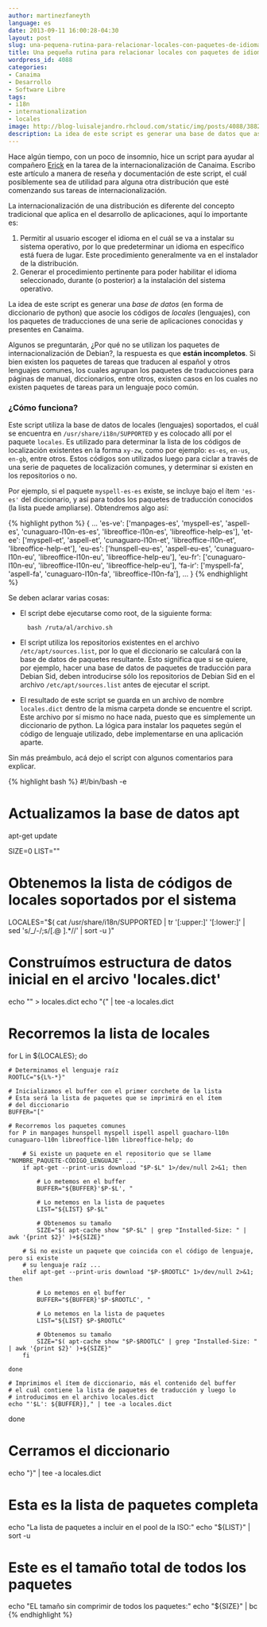 ```yaml
---
author: martinezfaneyth
language: es
date: 2013-09-11 16:00:28-04:30
layout: post
slug: una-pequena-rutina-para-relacionar-locales-con-paquetes-de-idiomas
title: Una pequeña rutina para relacionar locales con paquetes de idiomas
wordpress_id: 4088
categories:
- Canaima
- Desarrollo
- Software Libre
tags:
- i18n
- internationalization
- locales
image: http://blog-luisalejandro.rhcloud.com/static/img/posts/4088/3882d947af2674811118c1ed32578224.jpg
description: La idea de este script es generar una base de datos que asocie los códigos de locales con los paquetes de traducciones.
---
```


Hace algún tiempo, con un poco de insomnio, hice un script para ayudar al compañero [Erick](http://erickcion.wordpress.com/) en la tarea de la internacionalización de Canaima. Escribo este artículo a manera de reseña y documentación de este script, el cuál posiblemente sea de utilidad para alguna otra distribución que esté comenzando sus tareas de internacionalización.

La internacionalización de una distribución es diferente del concepto tradicional que aplica en el desarrollo de aplicaciones, aquí lo importante es:

1. Permitir al usuario escoger el idioma en el cuál se va a instalar su sistema operativo, por lo que predeterminar un idioma en específico está fuera de lugar. Este procedimiento generalmente va en el instalador de la distribución.
2. Generar el procedimiento pertinente para poder habilitar el idioma seleccionado, durante (o posterior) a la instalación del sistema operativo.

La idea de este script es generar una _base de datos_ (en forma de diccionario de python) que asocie los códigos de _locales_ (lenguajes), con los paquetes de traducciones de una serie de aplicaciones conocidas y presentes en Canaima.

Algunos se preguntarán, ¿Por qué no se utilizan los paquetes de internacionalización de Debian?, la respuesta es que **están incompletos**. Si bien existen los paquetes de tareas que traducen al español y otros lenguajes comunes, los cuales agrupan los paquetes de traducciones para páginas de manual, diccionarios, entre otros, existen casos en los cuales no existen paquetes de tareas para un lenguaje poco común.

<!-- more -->

### ¿Cómo funciona?

Este script utiliza la base de datos de locales (lenguajes) soportados, el cuál se encuentra en `/usr/share/i18n/SUPPORTED` y es colocado allí por el paquete `locales`. Es utilizado para determinar la lista de los códigos de localización existentes en la forma `xy-zw`, como por ejemplo: `es-es`, `en-us`, `en-gb`, entre otros. Estos códigos son utilizados luego para ciclar a través de una serie de paquetes de localización comunes, y determinar si existen en los repositorios o no.

Por ejemplo, si el paquete `myspell-es-es` existe, se incluye bajo el ítem `'es-es'` del diccionario, y así para todos los paquetes de traducción conocidos (la lista puede ampliarse). Obtendremos algo así:

{% highlight python %}
{
    ...
    'es-ve': ['manpages-es', 'myspell-es', 'aspell-es', 'cunaguaro-l10n-es-es', 'libreoffice-l10n-es', 'libreoffice-help-es'],
    'et-ee': ['myspell-et', 'aspell-et', 'cunaguaro-l10n-et', 'libreoffice-l10n-et', 'libreoffice-help-et'],
    'eu-es': ['hunspell-eu-es', 'aspell-eu-es', 'cunaguaro-l10n-eu', 'libreoffice-l10n-eu', 'libreoffice-help-eu'],
    'eu-fr': ['cunaguaro-l10n-eu', 'libreoffice-l10n-eu', 'libreoffice-help-eu'],
    'fa-ir': ['myspell-fa', 'aspell-fa', 'cunaguaro-l10n-fa', 'libreoffice-l10n-fa'],
    ...
}
{% endhighlight %}

Se deben aclarar varias cosas:

* El script debe ejecutarse como root, de la siguiente forma:

        bash /ruta/al/archivo.sh

* El script utiliza los repositorios existentes en el archivo `/etc/apt/sources.list`, por lo que el diccionario se calculará con la base de datos de paquetes resultante. Esto significa que si se quiere, por ejemplo, hacer una base de datos de paquetes de traducción para Debian Sid, deben introducirse sólo los repositorios de Debian Sid en el archivo `/etc/apt/sources.list` antes de ejecutar el script.
* El resultado de este script se guarda en un archivo de nombre `locales.dict` dentro de la misma carpeta donde se encuentre el script. Este archivo por sí mismo no hace nada, puesto que es simplemente un diccionario de python. La lógica para instalar los paquetes según el código de lenguaje utilizado, debe implementarse en una aplicación aparte.

Sin más preámbulo, acá dejo el script con algunos comentarios para explicar.

{% highlight bash %}
#!/bin/bash -e

# Actualizamos la base de datos apt
apt-get update

SIZE=0
LIST=""

# Obtenemos la lista de códigos de locales soportados por el sistema
LOCALES="$( cat /usr/share/i18n/SUPPORTED | tr '[:upper:]' '[:lower:]' | sed 's/_/-/;s/[.@ ].*//' | sort -u )"

# Construímos estructura de datos inicial en el arcivo 'locales.dict'
echo "" > locales.dict
echo "{" | tee -a locales.dict

# Recorremos la lista de locales
for L in ${LOCALES}; do

    # Determinamos el lenguaje raíz
    ROOTLC="${L%-*}"

    # Inicializamos el buffer con el primer corchete de la lista
    # Esta será la lista de paquetes que se imprimirá en el ítem
    # del diccionario
    BUFFER="["

    # Recorremos los paquetes comunes
    for P in manpages hunspell myspell ispell aspell guacharo-l10n cunaguaro-l10n libreoffice-l10n libreoffice-help; do

        # Si existe un paquete en el repositorio que se llame "NOMBRE_PAQUETE-CÓDIGO_LENGUAJE" ...
        if apt-get --print-uris download "$P-$L" 1>/dev/null 2>&1; then

            # Lo metemos en el buffer
            BUFFER="${BUFFER}'$P-$L', "

            # Lo metemos en la lista de paquetes
            LIST="${LIST} $P-$L"

            # Obtenemos su tamaño
            SIZE="$( apt-cache show "$P-$L" | grep "Installed-Size: " | awk '{print $2}' )+${SIZE}"

        # Si no existe un paquete que coincida con el código de lenguaje, pero si existe
        # su lenguaje raíz ...
        elif apt-get --print-uris download "$P-$ROOTLC" 1>/dev/null 2>&1; then

            # Lo metemos en el buffer
            BUFFER="${BUFFER}'$P-$ROOTLC', "

            # Lo metemos en la lista de paquetes
            LIST="${LIST} $P-$ROOTLC"

            # Obtenemos su tamaño
            SIZE="$( apt-cache show "$P-$ROOTLC" | grep "Installed-Size: " | awk '{print $2}' )+${SIZE}"
        fi

    done

    # Imprimimos el ítem de diccionario, más el contenido del buffer
    # el cuál contiene la lista de paquetes de traducción y luego lo
    # introducimos en el archivo locales.dict
    echo "'$L': ${BUFFER}]," | tee -a locales.dict

done

# Cerramos el diccionario
echo "}" | tee -a locales.dict

# Esta es la lista de paquetes completa
echo "La lista de paquetes a incluir en el pool de la ISO:"
echo "${LIST}" | sort -u

# Este es el tamaño total de todos los paquetes
echo "EL tamaño sin comprimir de todos los paquetes:"
echo "${SIZE}" | bc
{% endhighlight %}

